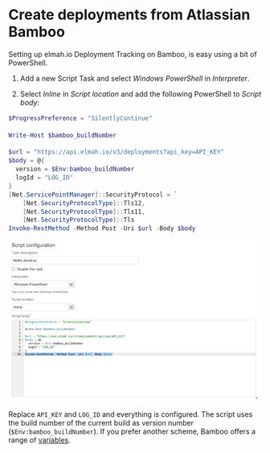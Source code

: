 # Create deployments from Atlassian Bamboo

Setting up elmah.io Deployment Tracking on Bamboo, is easy using a bit of PowerShell.

1. Add a new Script Task and select *Windows PowerShell* in *Interpreter*.

2. Select *Inline* in *Script location* and add the following PowerShell to *Script body*:

```powershell
$ProgressPreference = "SilentlyContinue"

Write-Host $bamboo_buildNumber

$url = "https://api.elmah.io/v3/deployments?api_key=API_KEY"
$body = @{
  version = $Env:bamboo_buildNumber
  logId = "LOG_ID"
}
[Net.ServicePointManager]::SecurityProtocol = `
    [Net.SecurityProtocolType]::Tls12,
    [Net.SecurityProtocolType]::Tls11,
    [Net.SecurityProtocolType]::Tls
Invoke-RestMethod -Method Post -Uri $url -Body $body
```

![PowerShell task in Bamboo](images/bamboo.png)

Replace `API_KEY` and `LOG_ID` and everything is configured. The script uses the build number of the current build as version number (`$Env:bamboo_buildNumber`). If you prefer another scheme, Bamboo offers a range of <a href="https://confluence.atlassian.com/bamboo/bamboo-variables-289277087.html" target="_blank" rel="noopener noreferrer">variables</a>.